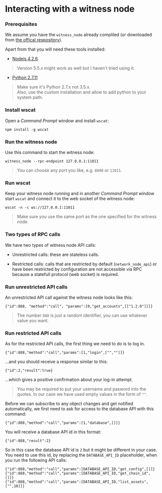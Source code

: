 # Interacting with a witness node
### Prerequisites

We assume  you have the `witness_node` already compliled (or downloaded from [the offical respository](https://github.com/bitshares/bitshares-2/releases/latest)).

Apart from that you will need these tools installed:

* [Nodejs 4.2.6](https://nodejs.org/dist/v4.2.5/node-v4.2.5-x64.msi)
> Version 5.5.x might work as well but I haven't tried using it.

* [Python 2.7.11](https://www.python.org/ftp/python/2.7.11/python-2.7.11.msi)
> Make sure it's Python 2.7.x not 3.5.x.  
Also, use the custom installation and allow to add python to your system path.

### Install wscat
Open a *Command Prompt* window and install `wscat`:
```
npm install -g wscat
```

### Run the witness node
Use this command to start the witness node:
```
witness_node --rpc-endpoint 127.0.0.1:11011
```
> You can choose any port you like, e.g. `8090` or `11011`.

### Run wscat
Keep your witness node running and in another *Command Prompt* window start `wscat` and connect it to the web socket of the witness node:
```
wscat -n -c ws://127.0.0.1:11011
```
> Make sure you use the same port as the one specified for the witness node.

### Two types of RPC calls
We have two types of witness node API calls:
* Unrestricted calls: these are stateless calls.

* Restricted calls: calls that are restricted by default (`network_node_api`) or have been restricted by configuration are not accessible via RPC because a statefull protocol (web socket) is required.

### Run unrestricted API calls
An unrestricted API call against the witness node looks like this:
```
{"id":888, "method":"call", "params":[0,"get_accounts",[["1.2.0"]]]}  
```
> The number `888` is just a random identifier, you can use whatever value you want.

### Run restricted API calls
As for the restricted API calls, the first thing we need to do is to log in.
```
{"id":888,"method":"call","params":[1,"login",["",""]]}
```
...and you should receive a response similar to this:
```
{"id":2,"result":true}
```
...which gives a positive confirmation about your log-in attempt.

> You may be required to put your username and pasword into the quotes. In our case we have used empty values in the form of `""`.

Before we can subscribe to any object changes and get notified automatically, we first need to ask for access to the database API with this command:
```
{"id":888,"method":"call","params":[1,"database",[]]}  
```
You will receive a database API id in this format:
```
{"id":888,"result":2}
```
So in this case the database API id is `2` but it might be different in your case. You need to use this id, by replacing the `DATABASE_API_ID` placeholder, when you run the following API calls:
```
{"id":888,"method":"call","params":[DATABASE_API_ID,"get_config",[]]}  
{"id":888,"method":"call","params":[DATABASE_API_ID,"get_chain_id",[]]}  
{"id":888,"method":"call","params":[DATABASE_API_ID,"list_assets",["",10]]}  
```